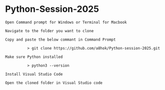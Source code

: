 # Python-Session-2025

``` Open Command prompt for Windows or Terminal for Macbook ```

``` Navigate to the folder you want to clone ```

``` Copy and paste the below commant in Command Prompt ```

              > git clone https://github.com/a8hok/Python-session-2025.git
              
``` Make sure Python installed ```

              > python3 --version

``` Install Visual Studio Code ```

``` Open the cloned folder in Visual Studio code ```


